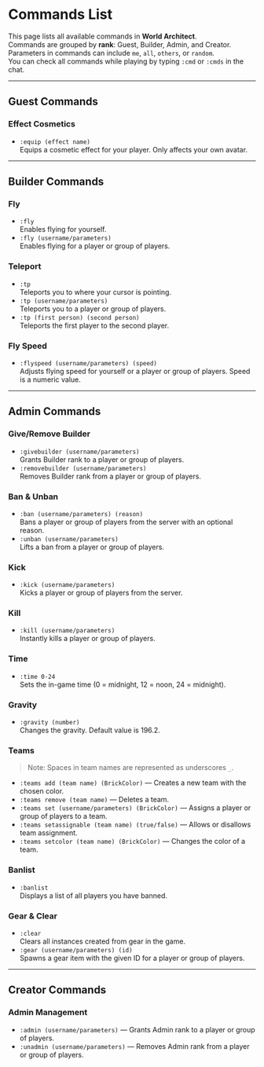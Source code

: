 # Commands List

This page lists all available commands in **World Architect**.  
Commands are grouped by **rank**: Guest, Builder, Admin, and Creator.  
Parameters in commands can include `me`, `all`, `others`, or `random`.  
You can check all commands while playing by typing `:cmd` or `:cmds` in the chat.  

---

## Guest Commands

### Effect Cosmetics
- `:equip (effect name)`  
  Equips a cosmetic effect for your player. Only affects your own avatar.

---

## Builder Commands

### Fly
- `:fly`  
  Enables flying for yourself.
- `:fly (username/parameters)`  
  Enables flying for a player or group of players.

### Teleport
- `:tp`  
  Teleports you to where your cursor is pointing.
- `:tp (username/parameters)`  
  Teleports you to a player or group of players.
- `:tp (first person) (second person)`  
  Teleports the first player to the second player.

### Fly Speed
- `:flyspeed (username/parameters) (speed)`  
  Adjusts flying speed for yourself or a player or group of players. Speed is a numeric value.

---

## Admin Commands

### Give/Remove Builder
- `:givebuilder (username/parameters)`  
  Grants Builder rank to a player or group of players.
- `:removebuilder (username/parameters)`  
  Removes Builder rank from a player or group of players.

### Ban & Unban
- `:ban (username/parameters) (reason)`  
  Bans a player or group of players from the server with an optional reason.
- `:unban (username/parameters)`  
  Lifts a ban from a player or group of players.

### Kick
- `:kick (username/parameters)`  
  Kicks a player or group of players from the server.

### Kill
- `:kill (username/parameters)`  
  Instantly kills a player or group of players.

### Time
- `:time 0-24`  
  Sets the in-game time (0 = midnight, 12 = noon, 24 = midnight).

### Gravity
- `:gravity (number)`  
  Changes the gravity. Default value is 196.2.

### Teams
> Note: Spaces in team names are represented as underscores `_`.

- `:teams add (team name) (BrickColor)` — Creates a new team with the chosen color.  
- `:teams remove (team name)` — Deletes a team.  
- `:teams set (username/parameters) (BrickColor)` — Assigns a player or group of players to a team.  
- `:teams setassignable (team name) (true/false)` — Allows or disallows team assignment.  
- `:teams setcolor (team name) (BrickColor)` — Changes the color of a team.

### Banlist
- `:banlist`  
  Displays a list of all players you have banned.

### Gear & Clear
- `:clear`  
  Clears all instances created from gear in the game.
- `:gear (username/parameters) (id)`  
  Spawns a gear item with the given ID for a player or group of players.

---

## Creator Commands

### Admin Management
- `:admin (username/parameters)` — Grants Admin rank to a player or group of players.  
- `:unadmin (username/parameters)` — Removes Admin rank from a player or group of players.
